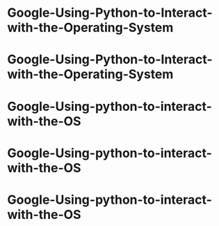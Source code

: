 # Google-Using-Python-to-Interact-with-the-Operating-System
# Google-Using-Python-to-Interact-with-the-Operating-System
# Google-Using-python-to-interact-with-the-OS
# Google-Using-python-to-interact-with-the-OS
# Google-Using-python-to-interact-with-the-OS
